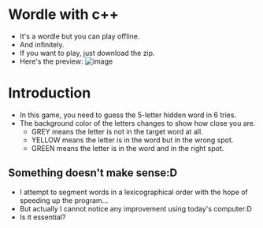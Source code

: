 # Wordle with c++
- It's a wordle but you can play offline.
- And infinitely.
- If you want to play, just download the zip.
- Here's the preview:
        ![image](https://github.com/OBSERVATER/2nd-project-wordle/assets/155225412/2d2ade69-4a9c-4011-a511-bc0ea84d1015)
# Introduction
- In this game, you need to guess the 5-letter hidden word in 6 tries.
- The background color of the letters changes to show how close you are.
  - GREY means the letter is not in the target word at all.
  - YELLOW means the letter is in the word but in the wrong spot.
  - GREEN means the letter is in the word and in the right spot.
## Something doesn't make sense:D
- I attempt to segment words in a lexicographical order with the hope of speeding up the program...
- But actually I cannot notice any improvement using today's computer:D
- Is it essential?
